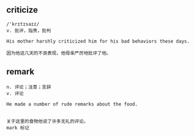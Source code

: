 ## criticize
```
/'krɪtɪsaɪz/
v. 批评，指责，批判

His mother harshly criticized him for his bad behaviors these days.

因为他这几天的不良表现，他母亲严厉地批评了他。
```

## remark
```
n. 评论；注意；言辞
v. 评论

He made a number of rude remarks about the food.


关于这里的食物他说了许多无礼的评论。
mark 标记
```

